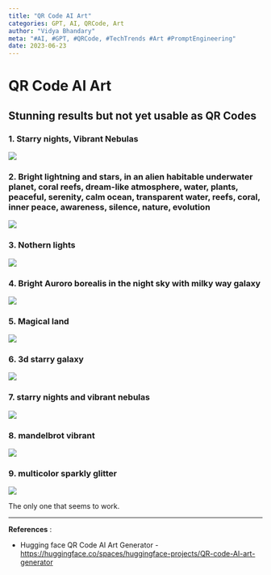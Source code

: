 ```yaml
---
title: "QR Code AI Art"
categories: GPT, AI, QRCode, Art
author: "Vidya Bhandary"
meta: "#AI, #GPT, #QRCode, #TechTrends #Art #PromptEngineering"
date: 2023-06-23
---
```


# QR Code AI Art

## Stunning results but not yet usable as QR Codes

### 1. Starry nights, Vibrant Nebulas

![](https://github.com/vidyabhandary/blog/blob/master/images/QRCodeAIArt/0_QRCode_Github.png?raw=true)

### 2. Bright lightning and stars, in an alien habitable underwater planet, coral reefs, dream-like atmosphere, water, plants, peaceful, serenity, calm ocean, transparent water, reefs, coral, inner peace, awareness, silence, nature, evolution

![](https://raw.githubusercontent.com/vidyabhandary/blog/master/images/QRCodeAIArt/1.png)

### 3. Nothern lights

![](https://raw.githubusercontent.com/vidyabhandary/blog/master/images/QRCodeAIArt/2.png)

### 4. Bright Auroro borealis in the night sky with milky way galaxy

![](https://raw.githubusercontent.com/vidyabhandary/blog/master/images/QRCodeAIArt/3.png)

### 5. Magical land

![](https://raw.githubusercontent.com/vidyabhandary/blog/master/images/QRCodeAIArt/4.png)

### 6. 3d starry galaxy

![](https://raw.githubusercontent.com/vidyabhandary/blog/master/images/QRCodeAIArt/5.png)

### 7. starry nights and vibrant nebulas

![](https://raw.githubusercontent.com/vidyabhandary/blog/master/images/QRCodeAIArt/6.png)

### 8. mandelbrot vibrant

![](https://raw.githubusercontent.com/vidyabhandary/blog/master/images/QRCodeAIArt/7.png)

### 9. multicolor sparkly glitter

![](https://raw.githubusercontent.com/vidyabhandary/blog/master/images/QRCodeAIArt/8.png)

The only one that seems to work.

---

**References** :

- Hugging face QR Code AI Art Generator - https://huggingface.co/spaces/huggingface-projects/QR-code-AI-art-generator
